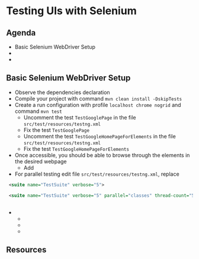 # Testing UIs with Selenium

## Agenda 

* Basic Selenium WebDriver Setup 
* 
* 

## Basic Selenium WebDriver Setup 

* Observe the dependencies declaration 
* Compile your project with command `mvn clean install -DskipTests`
* Create a run configuration with profile  `localhost chrome nogrid` and command `mvn test`
    * Uncomment the test `TestGooglePage` in the file  `src/test/resources/testng.xml`
    * Fix the test `TestGooglePage`
    * Uncomment the test `TestGoogleHomePageForElements` in the file  `src/test/resources/testng.xml`
    * Fix the test `TestGoogleHomePageForElements`
* Once accessible, you should be able to browse through the elements in the desired webpage 
   * Add 
* For parallel testing edit file `src/test/resources/testng.xml`, replace 
```xml
 <suite name="TestSuite" verbose="5">
```
```xml
 <suite name="TestSuite" verbose="5" parallel="classes" thread-count="5">
```
## 

* 
    * 
    * 
    * 

## Resources
